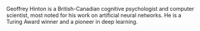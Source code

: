 Geoffrey Hinton is a British-Canadian cognitive psychologist and computer scientist, most noted for his work on artificial neural networks. He is a Turing Award winner and a pioneer in deep learning.